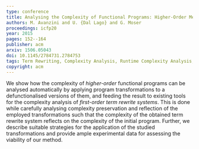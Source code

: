 ```yaml
---
type: conference
title: Analysing the Complexity of Functional Programs: Higher-Order Meets First-Order
authors: M. Avanzini and U. {Dal Lago} and G. Moser
proceedings: icfp20
year: 2015
pages: 152--164
publisher: acm
arxiv: 1506.05043
doi: 10.1145/2784731.2784753
tags: Term Rewriting, Complexity Analysis, Runtime Complexity Analysis, Higher-Order, OCaml, Automation
copyright: acm
---
```


We show how the complexity of *higher-order* functional programs can
be analysed automatically by applying program transformations to a
defunctionalised versions of them, and feeding the result to
existing tools for the complexity analysis of *first-order term rewrite systems*.
This is done while carefully analysing complexity
preservation and reflection of the employed transformations such that 
the complexity of the obtained term rewrite system reflects 
on the complexity of the initial program. Further, we 
describe suitable strategies for the application of the studied
transformations and provide ample experimental data for assessing
the viability of our method.
